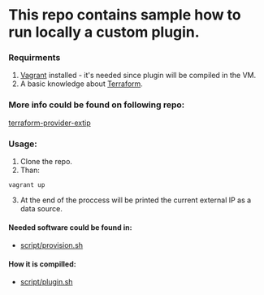 # This repo contains sample how to run locally a custom plugin.

### Requirments

1. [Vagrant](https://www.vagrantup.com/) installed - it's needed since plugin will be compiled in the VM.
2. A basic knowledge about [Terraform](https://www.terraform.io/).
### More info could be found on following repo:

[terraform-provider-extip](https://github.com/petems/terraform-provider-extip)
### Usage:

1. Clone the repo.
2. Than:
```
vagrant up
```
3. At the end of the proccess will be printed the current external IP as a data source.
#### Needed software could be found in:
- [script/provision.sh](https://github.com/chavo1/vagrant-go/blob/master/scripts/provision.sh)
#### How it is compilled:
- [script/plugin.sh](https://github.com/chavo1/vagrant-go/blob/master/scripts/plugin.sh)


